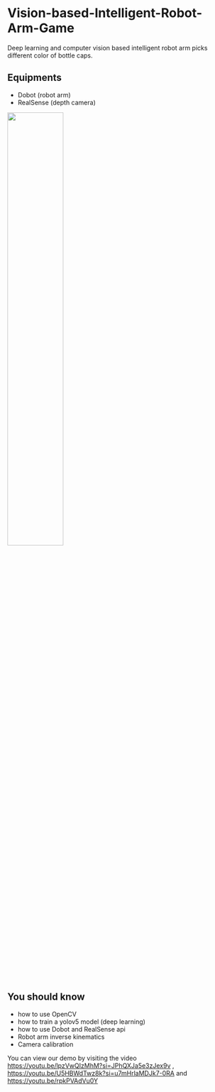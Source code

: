 # Vision-based-Intelligent-Robot-Arm-Game
Deep learning and computer vision based intelligent robot arm picks different color of bottle caps.

## Equipments
- Dobot (robot arm)
- RealSense (depth camera)


<img src=(https://github.com/AI4IS/Vision-based-Intelligent-Robot-Arm-Game/blob/main/yds%20pic/Dobot.jpg width=50% />

## You should know
- how to use OpenCV
- how to train a yolov5 model (deep learning)
- how to use Dobot and RealSense api
- Robot arm inverse kinematics
- Camera calibration

You can view our demo by visiting the video https://youtu.be/lpzVwQIzMhM?si=JPhQXJa5e3zJex9v , https://youtu.be/U5HBWdTwz8k?si=u7mHrlaMDJk7-0RA and https://youtu.be/rpkPVAdVu0Y
